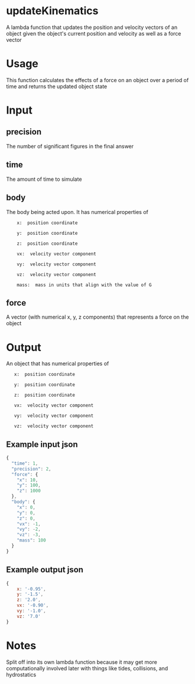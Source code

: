 updateKinematics
================

A lambda function that updates the position and velocity vectors of an object given
the object's current position and velocity as well as a force vector

Usage
=====

This function calculates the effects of a force on an object over a period of time and
returns the updated object state

Input
=====

precision
---------

The number of significant figures in the final answer

time
-----

The amount of time to simulate

body
-----

The body being acted upon.  It has numerical properties of

        x:  position coordinate

        y:  position coordinate

        z:  position coordinate

        vx:  velocity vector component

        vy:  velocity vector component

        vz:  velocity vector component

        mass:  mass in units that align with the value of G

force
-----

A vector (with numerical x, y, z components) that represents a force on the object

Output
======

An object that has numerical properties of

       x:  position coordinate

       y:  position coordinate

       z:  position coordinate

       vx:  velocity vector component

       vy:  velocity vector component

       vz:  velocity vector component


Example input json
------------------

```js
{
  "time": 1,
  "precision": 2,
  "force": {
    "x": 10,
    "y": 100,
    "z": 1000
  },
  "body": {
    "x": 0,
    "y": 0,
    "z": 0,
    "vx": -1,
    "vy": -2,
    "vz": -3,
    "mass": 100
  }
}
```

Example output json
------------------

```js
{
    x: '-0.95',
    y: '-1.5',
    z: '2.0',
    vx: '-0.90',
    vy: '-1.0',
    vz: '7.0'
}
```

Notes
=====

Split off into its own lambda function because it may get more computationally
involved later with things like tides, collisions, and hydrostatics